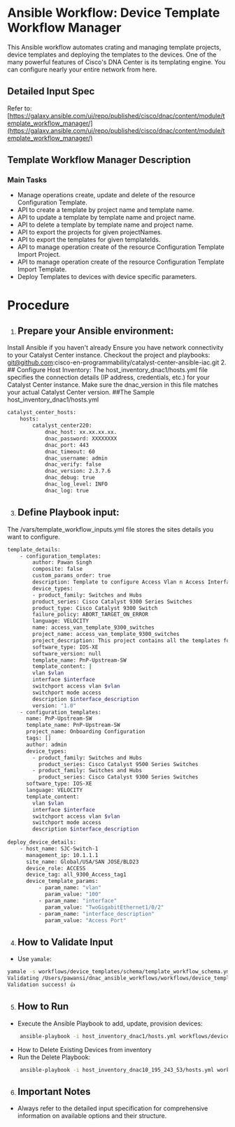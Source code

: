 # Ansible Workflow: Device Template Workflow Manager

This Ansible workflow automates crating and managing template projects, device templates and deploying the templates to the devices. One of the many powerful features of Cisco's DNA Center is its templating engine. You can configure nearly your entire network from here.

## Detailed Input Spec
Refer to: [https://galaxy.ansible.com/ui/repo/published/cisco/dnac/content/module/template_workflow_manager/](https://galaxy.ansible.com/ui/repo/published/cisco/dnac/content/module/template_workflow_manager/)

## Template Workflow Manager Description

### Main Tasks

*  Manage operations create, update and delete of the resource Configuration Template.
*    API to create a template by project name and template name.
*    API to update a template by template name and project name.
*    API to delete a template by template name and project name.
*    API to export the projects for given projectNames.
*    API to export the templates for given templateIds.
*    API to manage operation create of the resource Configuration Template Import Project.
*    API to manage operation create of the resource Configuration Template Import Template.
*  Deploy Templates to devices with device specific parameters.

# Procedure
1. ## Prepare your Ansible environment:

Install Ansible if you haven't already
Ensure you have network connectivity to your Catalyst Center instance.
Checkout the project and playbooks: git@github.com:cisco-en-programmability/catalyst-center-ansible-iac.git
2. ## Configure Host Inventory:
The host_inventory_dnac1/hosts.yml file specifies the connection details (IP address, credentials, etc.) for your Catalyst Center instance.
Make sure the dnac_version in this file matches your actual Catalyst Center version.
##The Sample host_inventory_dnac1/hosts.yml

```bash
catalyst_center_hosts:
    hosts:
        catalyst_center220:
            dnac_host: xx.xx.xx.xx.
            dnac_password: XXXXXXXX
            dnac_port: 443
            dnac_timeout: 60
            dnac_username: admin
            dnac_verify: false
            dnac_version: 2.3.7.6
            dnac_debug: true
            dnac_log_level: INFO
            dnac_log: true
```
3. ## Define Playbook input:
The /vars/template_workflow_inputs.yml file stores the sites details you want to configure.

```bash
template_details:
    - configuration_templates:
        author: Pawan Singh
        composite: false
        custom_params_order: true
        description: Template to configure Access Vlan n Access Interfaces
        device_types:
        - product_family: Switches and Hubs
        product_series: Cisco Catalyst 9300 Series Switches
        product_type: Cisco Catalyst 9300 Switch
        failure_policy: ABORT_TARGET_ON_ERROR
        language: VELOCITY
        name: access_van_template_9300_switches
        project_name: access_van_template_9300_switches
        project_description: This project contains all the templates for Access Switches
        software_type: IOS-XE
        software_version: null
        template_name: PnP-Upstream-SW
        template_content: |
        vlan $vlan
        interface $interface
        switchport access vlan $vlan
        switchport mode access
        description $interface_description
        version: "1.0"
    - configuration_templates:
      name: PnP-Upstream-SW
      template_name: PnP-Upstream-SW
      project_name: Onboarding Configuration
      tags: []
      author: admin
      device_types:
        - product_family: Switches and Hubs
          product_series: Cisco Catalyst 9500 Series Switches
        - product_family: Switches and Hubs
          product_series: Cisco Catalyst 9300 Series Switches
      software_type: IOS-XE
      language: VELOCITY
      template_content: 
        vlan $vlan
        interface $interface
        switchport access vlan $vlan
        switchport mode access
        description $interface_description
    
deploy_device_details:
    - host_name: SJC-Switch-1
      management_ip: 10.1.1.1
      site_name: Global/USA/SAN JOSE/BLD23
      device_role: ACCESS
      device_tag: all_9300_Access_tag1
      device_template_params:
          - param_name: "vlan"
            param_value: "100"
          - param_name: "interface"
            param_value: "TwoGigabitEthernet1/0/2"
          - param_name: "interface_description"
            param_value: "Access Port"
```
4. ## How to Validate Input

* Use `yamale`:

```bash
yamale -s workflows/device_templates/schema/template_workflow_schema.yml workflows/device_templates/vars/template_workflow_inputs.yml 
Validating /Users/pawansi/dnac_ansible_workflows/workflows/device_templates/vars/template_workflow_inputs.yml...
Validation success! 👍
```

5. ## How to Run
* Execute the Ansible Playbook to add, update, provision devices:
```bash
    ansible-playbook -i host_inventory_dnac1/hosts.yml workflows/device_templates/playbook/template_workflow_playbook.yml --e VARS_FILE_PATH=../vars/template_workflow_inputs.yml
```

*  How to Delete Existing Devices from inventory
*  Run the Delete Playbook:
```bash
    ansible-playbook -i host_inventory_dnac10_195_243_53/hosts.yml workflows/device_templates/playbook/delete_template_workflow_playbook.yml --e VARS_FILE_PATH=../vars/template_workflow_inputs.yml
```
6. ##  Important Notes
* Always refer to the detailed input specification for comprehensive information on available options and their structure.